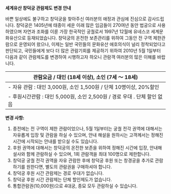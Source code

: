 **세계유산 창덕궁 관람제도 변경 안내**

바쁜 일상에도 불구하고 창덕궁을 찾아주신 여러분의 애정과 관심에 진심으로 감사드립니다. 창덕궁은 1405년에 태종이 세운 이래 많은 임금들이 270여년 동안 법궁으로 사용하였으며 자연과 조화를 이룬 가장 한국적인 궁궐로서 1997년 12월에 유네스코 세계문화유산으로 등재되었습니다. 창덕궁의 온전한 보존관리를 위하여 그동안 전 구역 제한관람으로 운영되어 왔으나, 이제는 일반 국민들의 문화유산 애호의식이 널리 정착되었다고 판단되고, 국민들에게 보다 더 많은 관람기회를 제공하기 위하여 2010년 5월 1일부터 다음과 같이 관람제도를 변경하여 시행하고자 하오니 관람객 여러분의 많은 이해를 바랍니다.

| **관람요금 / 대인 (18세 이상), 소인 (7세 ～ 18세)** |
| - |
| - 자유 관람 : 대인 3,000원, 소인 1,500원 / 단체 10명이상, 20%할인 |
| - 후원시간관람 : 대인 5,000원, 소인 2,500원 / 경로 우대 ․ 단체 할인 없음 |

**변경 사항:**
1. 종전에는 전 구역이 제한 관람이었으나, 5월 1일부터는 궁궐 전각 권역에 대해서는 자유롭게 입장 및 관람을 하실 수 있으며, 안내 해설을 원하시는 고객께서는 정해진 시간에 시작되는 안내를 받으실 수도 있습니다.
2. 후원 권역에 대해서는 창덕궁의 온전한 보존을 위하여 정해진 시간에 입장, 안내해설사와 함께 관람하실 수 있으며, 1회 관람객을 최대 100명으로 제한합니다.
3. 창덕궁 궁궐 전각 권역을 자유 관람한 후에 창덕궁 후원 또는 창경궁을 추가로 관람하기를 원한다면, 별도의 관람권을 구매하셔야 합니다.
4. 창덕궁 후원 시간 관람제는 경로 우대가 없습니다.
5. 창덕궁 후원 시간 관람제는 단체 할인제도가 없습니다.
6. 통합관람권(10,000원)으로 4대궁, 종묘 모두 관람하실 수 있습니다.